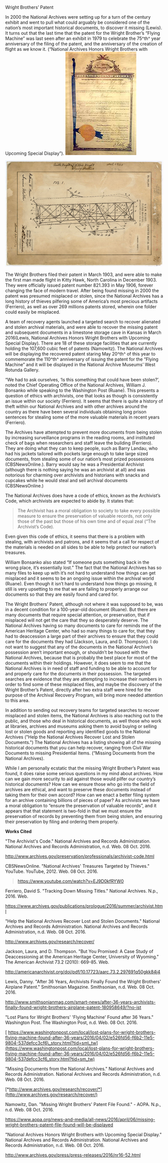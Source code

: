 Wright Brothers’ Patent

In 2000 the National Archives were setting up for a turn of the century
exhibit and went to pull what could arguably be considered one of the
nation’s most important historical documents, to discover it missing
(Lewis). It turns out that the last time that the patent for the Wright
Brother’s “Flying Machine” was last seen after an exhibit in 1979 to
celebrate the 75^th^ year anniversary of the filing of the patent, and
the anniversary of the creation of flight as we know it. (“National
Archives Honors Wright Brothers with Upcoming Special Display”).
![](media/image1.jpeg)

![](media/image2.jpeg)

The Wright Brothers filed their patent in March 1903, and were able to
make the first man made flight in Kitty Hawk, North Carolina in December
1903. They were officially issued patent number 821.393 in May 1906,
forever changing the face of modern travel. After being found missing in
2000 the patent was presumed misplaced or stolen, since the National
Archives has a long history of thieves pilfering some of America’s most
precious artifacts (Ferriero), as well as over 269 millions patents
stored, wherein one folder could easily be misplaced.

A team of recovery agents launched a targeted search to recover
alienated and stolen archival materials, and were able to recover the
missing patent and subsequent documents in a limestone storage cave in
Kansas in March 2016(Lewis, National Archives Honors Wright Brothers
with Upcoming Special Display). There are 18 of these storage facilities
that are currently holding the 107,600 cubic feet of patents (Namowitz).
The National Archives will be displaying the recovered patent staring
May 20^th^ of this year to commemorate the 110^th^ anniversary of
issuing the patent for the “Flying Machine” and it will be displayed in
the National Archive Museums’ West Rotunda Gallery.

“We had to ask ourselves, ‘Is this something that could have been
stolen?’, noted the Chief Operating Office of the National Archives,
William J. Bonsanko while speaking to the Washington Post (Ruane). This
presents a question of ethics with archivists, one that looks as though
is consistently an issue within our society (Ferriero). It seems that
there is quite a history of theft within our National Archives and with
other archives around the country as there have been several individuals
obtaining long prison sentences for stealing some of the more valuable
materials in recent years (Ferriero).

The Archives have attempted to prevent more documents from being stolen
by increasing surveillance programs in the reading rooms, and instituted
check of bags when researchers and staff leave the building (Ferriero).
They are doing what they can to keep people, such as Barry Landau, who
had his jackets tailored with pockets large enough to take large sized
documents, from stealing some of our nation’s most prized possessions
(CBSNewsOnline.). Barry would say he was a Presidential Archivist
(although there is nothing saying he was an archivist at all) and was
notorious for charming over archivists and historians with snacks and
cupcakes while he would steal and sell archival documents
(CBSNewsOnline.)

The National Archives does have a code of ethics, known as the
Archivist’s Code, which archivists are expected to abide by. It states
that:

> The Archivist has a moral obligation to society to take every possible
> measure to ensure the preservation of valuable records, not only those
> of the past but those of his own time and of equal zeal (“The
> Archivist’s Code).

Even given this code of ethics, it seems that there is a problem with
stealing, with archivists and patrons, and it seems that a call for
respect of the materials is needed on all sides to be able to help
protect our nation’s treasures.

William Bonsanko also stated “If someone puts something back in the
wrong place, it’s essentially lost.” The fact that the National Archives
has so many files to keep up with it’s not hard to understand how things
can get misplaced and it seems to be an ongoing issue within the
archival world (Ruane). Even though it isn’t hard to understand how
things go missing, it still is very upsetting to me that we are failing
to properly arrange our documents so that they are easily found and
cared for.

The Wright Brothers’ Patent, although not where it was supposed to be,
was in a decent condition for a 100-year-old document (Ruane). But there
are many documents that require special attention, or preservation, that
if misplaced will not get the care that they so desperately deserve. The
National Archives having so many documents to care for reminds me of the
American Heritage Center, who had so many things to care for, that they
had to deaccession a large part of their archives to ensure that they
could care for the documents they had (Jackson, Laura, and D. Thompson).
I do not want to suggest that any of the documents in the National
Archive’s possession aren’t important enough, or shouldn’t be housed
with the National Archives, because that is probably the best place for
most of the documents within their holdings. However, it does seem to me
that the National Archives is in need of staff and funding to be able to
account for and properly care for the documents in their possession. The
targeted searches are evidence that they are attempting to increase
their numbers in order to find some of these misplaced files, and maybe
the discovery of the Wright Brother’s Patent, directly after two extra
staff were hired for the purpose of the Archival Recovery Program, will
bring more needed attention to this area.

In addition to sending out recovery teams for targeted searches to
recover misplaced and stolen items, the National Archives is also
reaching out to the public, and those who deal in historical documents,
as well those who work at libraries, archives and museums asking them to
avoid buying or selling lost or stolen goods and reporting any
identified goods to the National Archives ("Help the National Archives
Recover Lost and Stolen Documents.") The National Archives has a listing
showing all of the missing historical documents that you can help
recover, ranging from Civil War Documents to missing Presidential Items.
(“Missing Documents from the National Archives).

While I am personally ecstatic that the missing Wright Brother’s Patent
was found, it does raise some serious questions in my mind about
archives. How can we gain more security to aid against those would
pilfer our country’s historical documents? How can we ensure those who
go into the field of archives are ethical, and want to preserve these
documents instead of taking them for their own accord? How can we enact
a better filing system for an archive containing billions of pieces of
paper? As archivists we have a moral obligation to “ensure the
preservation of valuable records”, and it appears that that statement is
two-fold in that we must ensure the preservation of records by
preventing them from being stolen, and ensuring their preservation by
filing and ordering them properly.

**Works Cited**

"The Archivist's Code." National Archives and Records Administration.
National Archives and Records Administration, n.d. Web. 08 Oct. 2016.

<http://www.archives.gov/preservation/professionals/archivist-code.html>

CBSNewsOnline. "National Archives' Treasures Targeted by Thieves."
YouTube. YouTube, 2012. Web. 08 Oct. 2016.

> <https://www.youtube.com/watch?v=EJ9D0kfRYW0>

Ferriero, David S. "Tracking Down Missing Titles." National Archives.
N.p., 2016. Web.

<https://www.archives.gov/publications/prologue/2016/summer/archivist.html>

"Help the National Archives Recover Lost and Stolen Documents." National
Archives and Records Administration. National Archives and Records
Administration, n.d. Web. 08 Oct. 2016.

<http://www.archives.gov/research/recover/>

Jackson, Laura, and D. Thompson. "But You Promised: A Case Study of
Deaccessioning at the American Heritage Center, University of Wyoming."
The American Archivist 73.2 (2010): 669-85. Web.

<http://americanarchivist.org/doi/pdf/10.17723/aarc.73.2.297691q50gkk84j4>

Lewis, Danny. "After 36 Years, Archivists Finally Found the Wright
Brothers' Airplane Patent." Smithsonian Magazine. Smithsonian, n.d. Web.
08 Oct. 2016.

<http://www.smithsonianmag.com/smart-news/after-36-years-archivists-finally-found-wright-brothers-airplane-patent-180958649/?no-ist>

"Lost Plans for Wright Brothers' 'Flying Machine' Found after 36 Years."
Washington Post. The Washington Post, n.d. Web. 08 Oct. 2016.

[
https://www.washingtonpost.com/local/lost-plans-for-wright-brothers-flying-machine-found-after-36-years/2016/04/02/e526fd56-f6b2-11e5-9804-537defcc3cf6\_story.html?tid=sm\_tw](https://www.washingtonpost.com/local/lost-plans-for-wright-brothers-flying-machine-found-after-36-years/2016/04/02/e526fd56-f6b2-11e5-9804-537defcc3cf6_story.html?tid=sm_tw)

"Missing Documents from the National Archives." National Archives and
Records Administration. National Archives and Records Administration,
n.d. Web. 08 Oct. 2016.

[*http://www.archives.gov/research/recover/*](http://www.archives.gov/research/recover/)

Namowitz, Dan. "Missing Wright Brothers' Patent File Found." - AOPA.
N.p., n.d. Web. 08 Oct. 2016.

<https://www.aopa.org/news-and-media/all-news/2016/april/06/missing-wright-brothers-patent-file-found-will-be-displayed>

"National Archives Honors Wright Brothers with Upcoming Special
Display." National Archives and Records Administration. National
Archives and Records Administration, n.d. Web. 08 Oct. 2016.

<http://www.archives.gov/press/press-releases/2016/nr16-52.html>
